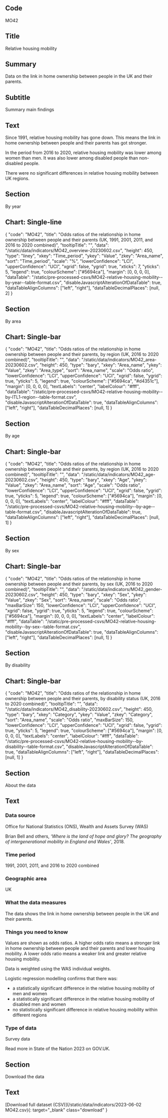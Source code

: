 ## Code
MO42

## Title
Relative housing mobility

## Summary
Data on the link in home ownership between people in the UK and their parents.

## Subtitle
Summary main findings

## Text
Since 1991, relative housing mobility has gone down. This means the link in home ownership between people and their
parents has got stronger.

In the period from 2016 to 2020, relative housing mobility was lower among women than men.
It was also lower among disabled people than non-disabled people.

There were no significant differences in relative housing mobility between UK regions.

## Section
By year

## Chart: Single-line
{
    "code": "MO42",
    "title": "Odds ratios of the relationship in home ownership between people and their parents (UK, 1991, 2001, 2011, and 2016 to 2020 combined)",
    "tooltipTitle": "",
    "data": "/static/data/indicators/MO42_overview-20230602.csv",
    "height": 450,
    "type": "liney",
    "xkey": "Time_period",
    "ykey": "Value",
    "zkey": "Area_name",
    "sort": "Time_period",
    "scale": "%",
    "lowerConfidence": "LCI",
    "upperConfidence": "UCI",
    "xgrid": false,
    "ygrid": true,
    "xticks": 7,
    "yticks": 5,
    "legend": true,
    "colourScheme": ["#5694ca"],
    "margin": [0, 0, 0, 0],
    "dataTable": "/static/pre-processed-csvs/MO42-relative-housing-mobility--by-year--table-format.csv",
    "disableJavascriptAlterationOfDataTable": true,
    "dataTableAlignColumns": ["left", "right"],
    "dataTableDecimalPlaces": [null, 2]
}

## Section
By area

## Chart: Single-bar
{
    "code": "MO42",
    "title": "Odds ratios of the relationship in home ownership between people and their parents, by region (UK, 2016 to 2020 combined)",
    "tooltipTitle": "",
    "data": "/static/data/indicators/MO42_area-20230602.csv",
    "height": 450,
    "type": "bary",
    "xkey": "Area_name",
    "ykey": "Value",
    "zkey": "Area_type",
    "sort": "Area_name",
    "scale": "Odds ratio",
    "lowerConfidence": "LCI",
    "upperConfidence": "UCI",
    "xgrid": false,
    "ygrid": true,
    "yticks": 5,
    "legend": true,
    "colourScheme": ["#5694ca", "#d4351c"],
    "margin": [0, 0, 0, 0],
    "textLabels": "center",
    "labelColour": "#fff",
    "dataTable": "/static/pre-processed-csvs/MO42-relative-housing-mobility--by-ITL1-region--table-format.csv",
    "disableJavascriptAlterationOfDataTable": true,
    "dataTableAlignColumns": ["left", "right"],
    "dataTableDecimalPlaces": [null, 1]
}

## Section
By age

## Chart: Single-bar
{
    "code": "MO42",
    "title": "Odds ratios of the relationship in home ownership between people and their parents, by region (UK, 2016 to 2020 combined)",
    "tooltipTitle": "",
    "data": "/static/data/indicators/MO42_age-20230602.csv",
    "height": 450,
    "type": "bary",
    "xkey": "Age",
    "ykey": "Value",
    "zkey": "Area_name",
    "sort": "Age",
    "scale": "Odds ratio",
    "lowerConfidence": "LCI",
    "upperConfidence": "UCI",
    "xgrid": false,
    "ygrid": true,
    "yticks": 5,
    "legend": true,
    "colourScheme": ["#5694ca"],
    "margin": [0, 0, 0, 0],
    "textLabels": "center",
    "labelColour": "#fff",
    "dataTable": "/static/pre-processed-csvs/MO42-relative-housing-mobility--by-age--table-format.csv",
    "disableJavascriptAlterationOfDataTable": true,
    "dataTableAlignColumns": ["left", "right"],
    "dataTableDecimalPlaces": [null, 1]
}

## Section
By sex

## Chart: Single-bar
{
    "code": "MO42",
    "title": "Odds ratios of the relationship in home ownership between people and their parents, by sex (UK, 2016 to 2020 combined)",
    "tooltipTitle": "",
    "data": "/static/data/indicators/MO42_gender-20230602.csv",
    "height": 450,
    "type": "bary",
    "xkey": "Sex",
    "ykey": "Value",
    "zkey": "Sex",
    "sort": "Area_name",
    "scale": "Odds ratio",
    "maxBarSize": 150,
    "lowerConfidence": "LCI",
    "upperConfidence": "UCI",
    "xgrid": false,
    "ygrid": true,
    "yticks": 5,
    "legend": true,
    "colourScheme": ["#5694ca"],
    "margin": [0, 0, 0, 0],
    "textLabels": "center",
    "labelColour": "#fff",
    "dataTable": "/static/pre-processed-csvs/MO42-relative-housing-mobility--by-sex--table-format.csv",
    "disableJavascriptAlterationOfDataTable": true,
    "dataTableAlignColumns": ["left", "right"],
    "dataTableDecimalPlaces": [null, 1]
}

## Section
By disability

## Chart: Single-bar
{
    "code": "MO42",
    "title": "Odds ratios of the relationship in home ownership between people and their parents, by disability status (UK, 2016 to 2020 combined)",
    "tooltipTitle": "",
    "data": "/static/data/indicators/MO42_disability-20230602.csv",
    "height": 450,
    "type": "bary",
    "xkey": "Category",
    "ykey": "Value",
    "zkey": "Category",
    "sort": "Area_name",
    "scale": "Odds ratio",
    "maxBarSize": 150,
    "lowerConfidence": "LCI",
    "upperConfidence": "UCI",
    "xgrid": false,
    "ygrid": true,
    "yticks": 5,
    "legend": true,
    "colourScheme": ["#5694ca"],
    "margin": [0, 0, 0, 0],
    "textLabels": "center",
    "labelColour": "#fff",
    "dataTable": "/static/pre-processed-csvs/MO42-relative-housing-mobility--by-disability--table-format.csv",
    "disableJavascriptAlterationOfDataTable": true,
    "dataTableAlignColumns": ["left", "right"],
    "dataTableDecimalPlaces": [null, 1]
}

## Section
About the data

## Text
### Data source
Office for National Statistics (ONS), Wealth and Assets Survey (WAS)

Brian Bell and others, *‘Where is the land of hope and glory? The geography of intergenerational mobility in England and Wales’*, 2018.

### Time period
1991, 2001, 2011, and 2016 to 2020 combined

### Geographic area
UK

### What the data measures
The data shows the link in home ownership between people in the UK and their parents.

### Things you need to know
Values are shown as odds ratios. A higher odds ratio means a stronger link in home ownership between people and
their parents and lower housing mobility. A lower odds ratio means a weaker link and greater relative housing mobility.

Data is weighted using the WAS individual weights.

Logistic regression modelling confirms that there was:

* a statistically significant difference in the relative housing mobility of men and women
* a statistically significant difference in the relative housing mobility of disabled men and women
* no statistically significant difference in relative housing mobility within different regions

### Type of data
Survey data

Read more in State of the Nation 2023 on GOV.UK.

## Section
Download the data

## Text
[Download full dataset (CSV)](/static/data/indicators/2023-06-02 MO42.csv){: target="_blank" class="download" }
